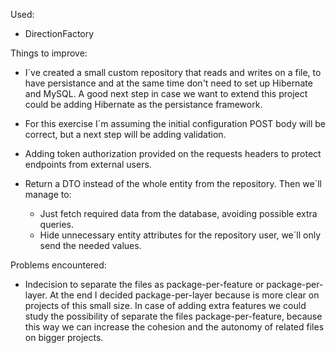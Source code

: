 Used:
- DirectionFactory

Things to improve:
- I´ve created a small custom repository that reads and writes on a file, to have persistance and at the same time don't need to set up Hibernate and MySQL. A good next step in case we want to extend this project could be adding Hibernate as the persistance framework.
 
- For this exercise I´m assuming the initial configuration POST body will be correct, but a next step will be adding validation.

- Adding token authorization provided on the requests headers to protect endpoints from external users.

- Return a DTO instead of the whole entity from the repository. Then we´ll manage to:
    - Just fetch required data from the database, avoiding possible extra queries.
    - Hide unnecessary entity attributes for the repository user, we´ll only send the needed values.
    
Problems encountered:
- Indecision to separate the files as package-per-feature or package-per-layer. At the end I decided package-per-layer because is more clear on projects of this small size. In case of adding extra features we could study the possibility of separate the files package-per-feature, because this way we can increase the cohesion and the autonomy of related files on bigger projects.    